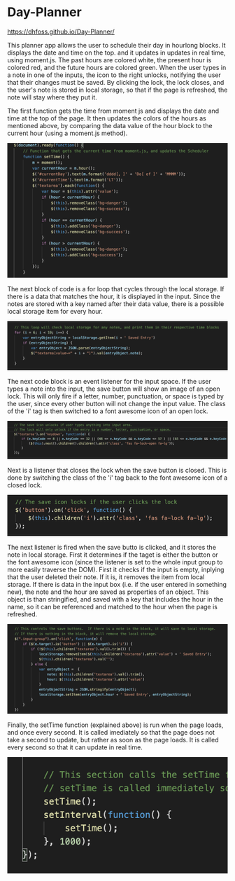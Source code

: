 # Day-Planner

https://dhfoss.github.io/Day-Planner/

This planner app allows the user to schedule their day in hourlong blocks.  It displays the date and time on the top. and it updates in updates in real time, using moment.js.  The past hours are colored white, the present hour is colored red, and the future hours are colored green. When the user types in a note in one of the inputs, the icon to the right unlocks, notifying the user that their changes must be saved.  By clicking the lock, the lock closes, and the user's note is stored in local storage, so that if the page is refreshed, the note will stay where they put it.


The first function gets the time from moment js and displays the date and time at the top of the page.  It then updates the colors of the hours as mentioned above, by comparing the data value of the hour block to the current hour (using a moment.js method).

![Set Time Function](/assets/screen-shots/setTimeFunction.png?raw=true "Optional Title")

The next block of code is a for loop that cycles through the local storage.  If there is a data that matches the hour, it is displayed in the input. Since the notes are stored with a key named after their data value, there is a possible local storage item for every hour.

![Local Storage Check](/assets/screen-shots/localStorageCheck.png?raw=true "Optional Title")

The next code block is an event listener for the input space.  If the user types a note into the input, the save button will show an image of an open lock.  This will only fire if a letter, number, punctuation, or space is typed by the user, since every other button will not change the input value. The class of the 'i' tag is then switched to a font awesome icon of an open lock.

![Unlock Icon](/assets/screen-shots/unlockIcon.png?raw=true "Optional Title")

Next is a listener that closes the lock when the save button is closed. This is done by switching the class of the 'i' tag back to the font awesome icon of a closed lock.

![Lock Icon](/assets/screen-shots/lockIcon.png?raw=true "Optional Title")

The next listener is fired when the save butto is clicked, and it stores the note in local storage.  First it determines if the taget is either the button or the font awesome icon (since the listener is set to the whole input group to more easily traverse the DOM). First it checks if the input is empty, inplying that the user deleted their note. If it is, it removes the item from local storage.  If there is data in the input box (i.e. if the user entered in something new), the note and the hour are saved as properties of an object. This object is than stringified, and saved with a key that includes the hour in the name, so it can be referenced and matched to the hour when the page is refreshed.

![Save Note](/assets/screen-shots/saveNote.png?raw=true "Optional Title")

Finally, the setTime function (explained above) is run when the page loads, and once every second. It is called imediately so that the page does not take a second to update, but rather as soon as the page loads.  It is called every second so that it can update in real time.

![Run Application](/assets/screen-shots/runApp.png?raw=true "Optional Title")
